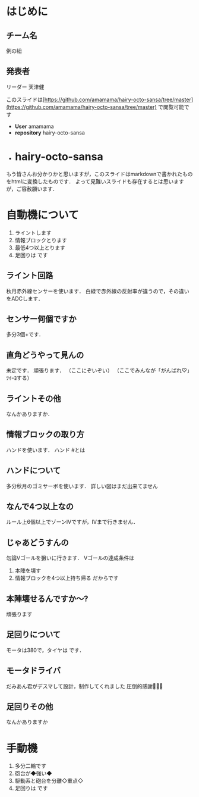 はじめに
========
## チーム名
<span>例の紐</span>
## 発表者
リーダー 天津健

このスライドは[https://github.com/amamama/hairy-octo-sansa/tree/master](https://github.com/amamama/hairy-octo-sansa/tree/master)
で閲覧可能です
- **User** amamama
- **repository** hairy-octo-sansa
- # hairy-octo-sansa

もう皆さんお分かりかと思いますが，このスライドはmarkdownで書かれたものをhtmlに変換したものです．
よって見難いスライドも存在するとは思いますが，ご容赦願います．

自動機について
==============
1. ライントします
2. 情報ブロックとります
3. 最低4つ以上とります
4. 足回りは です

## ライント回路
秋月赤外線センサーを使います．
白緑で赤外線の反射率が違うので，その違いをADCします．

## センサー何個ですか
多分3個+です．

## 直角どうやって見んの
未定です．
頑張ります．
（ここにぞいぞい）
（ここでみんなが「がんばれ♡」ﾂｲｰﾖする）

## ライントその他
なんかありますか．

## 情報ブロックの取り方
ハンドを使います．
ハンド #とは

## ハンドについて
多分秋月のゴミサーボを使います．
詳しい図はまだ出来てません

## なんで4つ以上なの
ルール上6個以上でゾーンIVですが，IVまで行きません．

## じゃあどうすんの
勿論Vゴールを狙いに行きます．
Vゴールの達成条件は
1. 本陣を壊す
2. 情報ブロックを4つ以上持ち帰る
だからです

## 本陣壊せるんですか〜?
頑張ります

## 足回りについて
モータは380で，タイヤは です．

## モータドライバ
だみあん君がデスマして設計，制作してくれました
圧倒的感謝👊👊👊

## 足回りその他
なんかありますか

手動機
======
1. 多分二輪です
2. 砲台が◆強い◆
3. 駆動系と砲台を分離◇重点◇
4. 足回りは です
